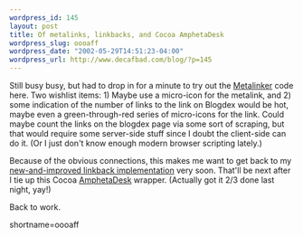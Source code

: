 ```yaml
--- 
wordpress_id: 145
layout: post
title: Of metalinks, linkbacks, and Cocoa AmphetaDesk
wordpress_slug: oooaff
wordpress_date: "2002-05-29T14:51:23-04:00"
wordpress_url: http://www.decafbad.com/blog/?p=145
---
```

<p>Still busy busy, but had to drop in for a minute to try out the <a href="http://www.thinkblank.com/metalinker/">Metalinker</a> code here.  Two wishlist items: 1) Maybe use a micro-icon for the metalink, and 2) some indication of the number of links to the link on Blogdex would be hot, maybe even a green-through-red series of micro-icons for the link.  Could maybe count the links on the blogdex page via some sort of scraping, but that would require some server-side stuff since I doubt the client-side can do it.  (Or I just don't know enough modern browser scripting lately.)</p>
<p>Because of the obvious connections, this makes me want to get back to my <a href="http://www.decafbad.com/twiki/bin/view/Main/ShowReferersNextGen">new-and-improved linkback implementation</a> very soon.  That'll be next after I tie up this Cocoa <a href="http://www.disobey.com/amphetadesk">AmphetaDesk</a> wrapper.  (Actually got it 2/3 done last night, yay!)</p>
<p>Back to work.</p>
<!--more-->
shortname=oooaff
